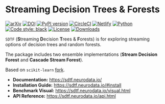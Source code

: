 # Streaming Decision Trees & Forests

[![arXiv](https://img.shields.io/badge/arXiv-2110.08483-red.svg?style=flat)](https://arxiv.org/abs/2110.08483)
[![DOI](https://zenodo.org/badge/DOI/10.5281/zenodo.5557864.svg)](https://doi.org/10.5281/zenodo.5557864)
[![PyPI version](https://img.shields.io/pypi/v/sdtf.svg)](https://pypi.org/project/sdtf/)
[![CircleCI](https://circleci.com/gh/neurodata/SDTF/tree/main.svg?style=shield)](https://circleci.com/gh/neurodata/SDTF/tree/main)
[![Netlify](https://img.shields.io/netlify/b47deb03-9e70-4684-a0a1-bbafdbcf6d49)](https://app.netlify.com/sites/sdtf/deploys)
[![Python](https://img.shields.io/badge/python-3.6%20%7C%203.7%20%7C%203.8%20%7C%203.9-blue.svg)](https://www.python.org/downloads/)
[![Code style: black](https://img.shields.io/badge/code%20style-black-000000.svg)](https://github.com/psf/black)
[![License](https://img.shields.io/badge/License-MIT-blue)](https://opensource.org/licenses/MIT)
[![Downloads](https://img.shields.io/pypi/dm/sdtf.svg)](https://pypi.org/project/sdtf/#files)

`SDTF` (**S**treaming **D**ecision **T**rees & **F**orests) is for exploring streaming options of decision trees and random forests.

The package includes two ensemble implementations (**Stream Decision Forest** and **Cascade Stream Forest**).

Based on `scikit-learn` [fork](https://github.com/neurodata/scikit-learn/tree/stream).

- **Documentation:** https://sdtf.neurodata.io/
- **Installation Guide:** https://sdtf.neurodata.io/#install
- **Benchmark Visual:** https://sdtf.neurodata.io/visual.html
- **API Reference:** https://sdtf.neurodata.io/api.html
